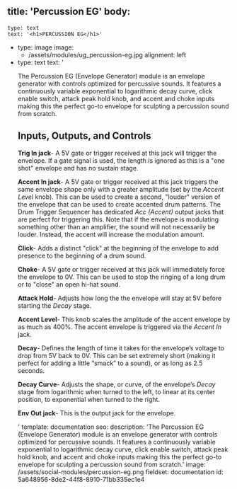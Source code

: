 title: 'Percussion EG'
body:
  -
    type: text
    text: '<h1>PERCUSSION EG</h1>'
  -
    type: image
    image:
      - /assets/modules/ug_percussion-eg.jpg
    alignment: left
  -
    type: text
    text: '<p>The Percussion EG (Envelope Generator) module is an envelope generator with controls optimized for percussive sounds. It features a continuously variable exponential to logarithmic decay curve, click enable switch, attack peak hold knob, and accent and choke inputs making this the perfect go-to envelope for sculpting a percussion sound from scratch.</p><h2>Inputs, Outputs, and Controls</h2><p><strong>Trig In jack</strong>- A 5V gate or trigger received at this jack will trigger the envelope. If a gate signal is used, the length is ignored as this is a "one shot" envelope and has no sustain stage.</p><p><strong>Accent In jack</strong>- A 5V gate or trigger received at this jack triggers the same envelope shape only with a greater amplitude (set by the <em>Accent Leve</em>l knob). This can be used to create a second, "louder" version of the envelope that can be used to create accented drum patterns. The Drum Trigger Sequencer has dedicated <em>Acc (Accent)</em> output jacks that are perfect for triggering this. Note that if the envelope is modulating something other than an amplifier, the sound will not necessarily be louder. Instead, the accent will increase the modulation amount.</p><p><strong>Click</strong>- Adds a distinct "click" at the beginning of the envelope to add presence to the beginning of a drum sound.</p><p><strong>Choke</strong>- A 5V gate or trigger received at this jack will immediately force the envelope to 0V. This can be used to stop the ringing of a long drum or to "close" an open hi-hat sound.</p><p><strong>Attack Hold</strong>- Adjusts how long the the envelope will stay at 5V before starting the <em>Decay </em>stage.</p><p><strong>Accent Level</strong>- This knob scales the amplitude of the accent envelope by as much as 400%. The accent envelope is triggered via the <em>Accent</em> <em>In</em> jack.</p><p><strong>Decay</strong>- Defines the length of time it takes for the envelope’s voltage to drop from 5V back to 0V. This can be set extremely short (making it perfect for adding a little “smack” to a sound), or as long as 2.5 seconds.</p><p><strong>Decay Curve</strong>- Adjusts the shape, or curve, of the envelope’s <em>Decay</em> stage from logarithmic when turned to the left, to linear at its center position, to exponential when turned to the right.&nbsp;</p><p><strong>Env Out jack</strong>- This is the output jack for the envelope.</p>'
template: documentation
seo:
  description: 'The Percussion EG (Envelope Generator) module is an envelope generator with controls optimized for percussive sounds. It features a continuously variable exponential to logarithmic decay curve, click enable switch, attack peak hold knob, and accent and choke inputs making this the perfect go-to envelope for sculpting a percussion sound from scratch.'
  image: /assets/social-modules/percussion-eg.png
fieldset: documentation
id: 5a648956-8de2-44f8-8910-71bb335ec1e4
